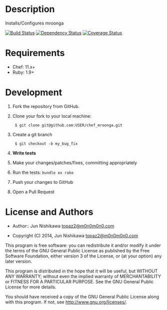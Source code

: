 Description
===========
Installs/Configures mroonga

[![Build Status](https://travis-ci.org/topaz2/chef_mroonga.png?branch=master)](https://travis-ci.org/topaz2/chef_mroonga)
[![Dependency Status](https://gemnasium.com/topaz2/chef_mroonga.png)](https://gemnasium.com/topaz2/chef_mroonga)
[![Coverage Status](https://coveralls.io/repos/topaz2/chef_mroonga/badge.png?branch=master)](https://coveralls.io/r/topaz2/chef_mroonga)

Requirements
============
* Chef: 11.x+
* Ruby: 1.9+

Development
============
1. Fork the repository from GitHub.
2. Clone your fork to your local machine:

        $ git clone git@github.com:USER/chef_mroonga.git

3. Create a git branch

        $ git checkout -b my_bug_fix

4. **Write tests**
5. Make your changes/patches/fixes, committing appropriately
6. Run the tests: `bundle ex rake`
7. Push your changes to GitHub
8. Open a Pull Request

License and Authors
===================

* Author:: Jun Nishikawa <topaz2@m0n0m0n0.com>

* Copyright (C) 2014, Jun Nishikawa <topaz2@m0n0m0n0.com>

This program is free software: you can redistribute it and/or modify
it under the terms of the GNU General Public License as published by
the Free Software Foundation, either version 3 of the License, or
(at your option) any later version.

This program is distributed in the hope that it will be useful,
but WITHOUT ANY WARRANTY; without even the implied warranty of
MERCHANTABILITY or FITNESS FOR A PARTICULAR PURPOSE.  See the
GNU General Public License for more details.

You should have received a copy of the GNU General Public License
along with this program.  If not, see <http://www.gnu.org/licenses/>.
